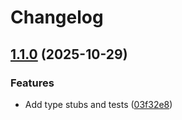 # Changelog

## [1.1.0](https://github.com/equinor/tmatrix/compare/1.0.0...v1.1.0) (2025-10-29)


### Features

* Add type stubs and tests ([03f32e8](https://github.com/equinor/tmatrix/commit/03f32e8292a1ad0f94632386f514f8d6e0e82a3d))
